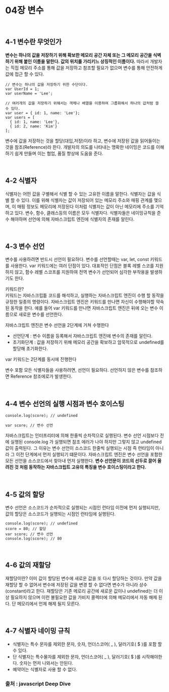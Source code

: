 # 04장 변수

<br>

## 4-1 변수란 무엇인가

**변수는 하나의 값을 저장하기 위해 확보한 메모리 공간 자체 또는 그 메모리 공간을 식벽하기 위해 붙인 이름을 말한다.
값의 위치를 가리키느 상징적인 이름이다.**
따라서 개발자는 직접 메모리 주소를 통해 값을 저장하고 참조할 필요가 없으며 변수를 통해 안전하게 값에 접근 할 수 있다.

```
// 변수는 하나의 값을 저장하기 위한 수단이다.
var UserId = 1;
var userName = 'Lee';

// 여러개의 값을 저장하기 위해서는 객체나 배열을 이용하여 그룹화해서 하나의 값처럼 쓸 수 있다.
var user = { id: 1, name: 'Lee'};
var users = [
  { id: 1, name: 'Lee'},
  { id: 2, name: 'Kim'}
];
```

변수에 값을 저장하는 것을 할당(대입,저장)이라 하고, 변수에 저장된 값을 읽어들이는 것을 참조(Reference)라 한다.
개발자의 의도를 나타내는 명확한 네이밍은 코드를 이해하기 쉽게 만들며 이는 협업, 품질 향상에 도움을 준다.

<br>

## 4-2 식별자

식별자는 어떤 값을 구별해서 식별 할 수 있는 고유한 이름을 말한다.
식별자는 값을 식별 할 수 있다. 이를 위해 식별자는 값이 저장되어 있는 메모리 주소와 매핑 관계를 맺으며, 이 매핑 정보도 메모리에 저장된다
이처럼 식별자는 값이 아닌 메모리에 주소를 기억하고 있다.
변수, 함수, 클래스등의 이름은 모두 식별자다. 식별자들은 네이밍규칙을 준수 해야하며 선언에 의해 자바스크립트 엔진에 식별자의 존재를 알린다.

<br>

## 4-3 변수 선언
변수를 사용하려면 반드시 선언이 필요하다. 변수를 선언할때는 var, let, const 키워드를 사용한다.
var 키워드에는 여러 단점이 있다. 대표적인 단점은 블록 레벨 스코를 지원하지 않고, 함수 레벨 스코프를 지원하여 전역 변수가 선언되어 심각한 부작용을
발생하기도 한다.

키워드란?<br>
키워드는 자바스크립틑 코드를 해석하고, 실행하는 자바스크립트 엔진이 수행 할 동작을 규정한 일종의 명령이다. 자바스크립트 엔진은 키워드를 만나면 자신이
수행해야할 약속된 동작을 한다. 예를 들어 var 키워드를 만나면 자바스크립트 엔진은 뒤에 오는 변수 이름으로 새로운 변수를 선언한다.

자바스크립트 엔진은 변수 선언을 2단계에 거쳐 수행한다
- 선언단계 : 변수 이름을 등록해서 자바스크립트 엔진에 변수의 존재를 알린다.
- 초기화단계 : 값을 저장하기 위해 메모리 공간을 확보하고 암묵적으로 undefined를 할당해 초기화한다.

var 키워드는 2단계를 동시에 진행한다

변수 포함 모든 식별자들을 사용하려면, 선언이 필요하다. 선언하지 않은 변수를 참조하면 Reference 참조에로가 발생한다.

<br>

## 4-4 변수 선언의 실행 시점과 변수 호이스팅
```
console.log(score); // undefined

var score; // 변수 선언
```
자바스크립트는 인터프리터에 의해 한줄씩 순차적으로 실행된다. 변수 선언 시점보다 전에 실행된 console.log 가 실행되면 참조 에러가 나야 하지만
그렇지 않고 undefined 값이 출력된다. 그 이유는 변수 선언이 소스코드 한줄씩 실행되는 시점 즉 런타임이 아니라 그 이전 단계에서 먼저 실행되기 떄문이다.
자바스크립트 엔진은 변수 선언을 포함한 모든 선언을 소스코드에서 찾아내 먼저 실행한다.
**변수 선언문이 코드의 선두로 끌어 올려진 것 처럼 동작하는 자바스크립트 고유의 특징을 변수 호이스팅이라고 한다.**

<br>

## 4-5 값의 할당
변수 선언은 소스코드가 순차적으로 실행되는 시점인 런타임 이전에 먼저 실행되지만, 값의 할당은 소스코드가 실행되는 시점인 런타임에 실행된다.
```
console.log(score); // undefined
score = 80; // 할당 
var score; // 변수 선언
console.log(score); // 80
```

<br>

## 4-6 값의 재할당
재할당이란? 이미 값이 할당된 변수에 새로운 값을 또 다시 할당하는 것이다.
만약 값을 재할당 할 수 없어서 변수에 저장된 값을 변경 할 수 없다면 변수가 아니라 상수(constant)라고 한다.
재할당은 기존 메로리 공간에 새로운 값이나 undefined는 더 이상 필요하지 않으며 이런 불필요한 값을 가비지 콜렉터에 의해 메모리에서 자동 해제 된다.
단 메모리에서 언제 해제 될지 모른다.

<br>

## 4-7 식별자 네이밍 규칙

- 식별자는 특수 문자를 제외한 문자, 숫자, 언더스코어( _ ), 달러기호( $ )를 포함 할 수 있다.
- 단 식별자는 특수물자를 제외한 문자, 언더스코어( _ ), 달러기호( $ )롤 시작해야한다. 숫자는 먼저 나와서는 안된다.
- 예약어는 식별자로 사용 할 수 없다.



### 출처 : javascript Deep Dive
